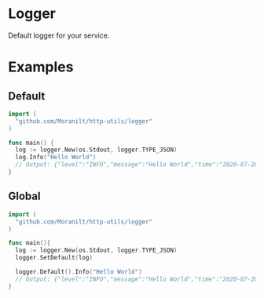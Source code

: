# Logger
Default logger for your service.

# Examples
## Default
```go
import (
  "github.com/Moranilt/http-utils/logger"
)

func main() {
  log := logger.New(os.Stdout, logger.TYPE_JSON)
  log.Info("Hello World")
  // Output: {"level":"INFO","message":"Hello World","time":"2020-07-20T17:22:54+03:00"}
}
```

## Global
```go
import (
  "github.com/Moranilt/http-utils/logger"
)

func main(){
  log := logger.New(os.Stdout, logger.TYPE_JSON)
  logger.SetDefault(log)

  logger.Default().Info("Hello World")
  // Output: {"level":"INFO","message":"Hello World","time":"2020-07-20T17:22:54+03:00"}
}
```